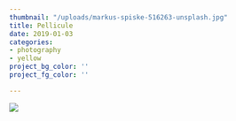 ```yaml
---
thumbnail: "/uploads/markus-spiske-516263-unsplash.jpg"
title: Pellicule
date: 2019-01-03
categories:
- photography
- yellow
project_bg_color: ''
project_fg_color: ''

---
```

![](/uploads/markus-spiske-516263-unsplash.jpg)